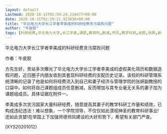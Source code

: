 ```yaml
---
layout: default
Lastmod: 2020-10-15T02:59:24.218477+00:00
date: 2020-10-15T02:59:21.923836+00:00
title: "华北电力大学长江学者李美成的科研经费贪污腐败问题"
author: "牛皮胶"
tags: [科研经费,华北电力大学,长江学者,课题,教育科,删减,师风,教学科研,皮胶,张妍,新语丝]
---
```


华北电力大学长江学者李美成的科研经费贪污腐败问题

作者：牛皮胶

方先生好，贵站多次曝光了华北电力大学长江学者李美成的虚假美化简历和数据造假问题，近日圈子内朋友收到其套现科研经费的支配历史记录。该校的科研管理系统清晰的记录了他是如何将经费流入到自己和妻子经济与管理学院的张妍副教授的口袋中。如何将自己课题组成员任意删减，反而增加与其专业毫无关系的妻子加为课题组成员。具体证据在附件一。

李美成多次贪污国家大量科研经费，随意提高其妻子的教学科研工作量和绩效，已构成违纪违法！难以想象，一个学院领导，不仅仅如此漠视神圣的教育科研事业! 还如此贪婪!在举国上下加强师德师风建设的大好形势下，希望有关部门严查。

(XYS20201012)

